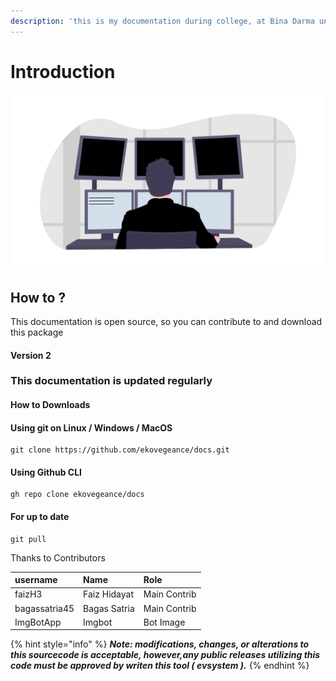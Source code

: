 ```yaml
---
description: 'this is my documentation during college, at Bina Darma university'
---
```


# Introduction

![](.gitbook/assets/undraw_programming_2svr.png)

## How to ?

This documentation is open source, so you can contribute to and download this package

#### Version 2 

### This documentation is updated regularly

#### How to Downloads

#### Using git on Linux / Windows / MacOS

```text
git clone https://github.com/ekovegeance/docs.git
```

#### Using Github CLI

```text
gh repo clone ekovegeance/docs
```

#### For up to date

```text
git pull
```

Thanks to Contributors

| username | Name | Role |
| :--- | :--- | :--- |
| faizH3 | Faiz Hidayat | Main Contrib |
| bagassatria45 | Bagas Satria | Main Contrib |
| ImgBotApp | Imgbot | Bot Image |

{% hint style="info" %}
_**Note: modifications, changes, or alterations to this sourcecode is acceptable, however,any public releases utilizing this code must be approved by writen this tool \( evsystem \).**_
{% endhint %}

